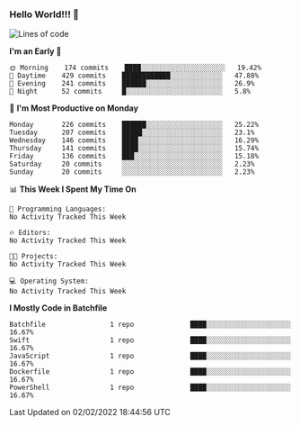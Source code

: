 ### Hello World!!! 👋

<!--
**kekotek/kekotek** is a ✨ _special_ ✨ repository because its `README.md` (this file) appears on your GitHub profile.

Here are some ideas to get you started:

- 🔭 I’m currently working on ...
- 🌱 I’m currently learning ...
- 👯 I’m looking to collaborate on ...
- 🤔 I’m looking for help with ...
- 💬 Ask me about ...
- 📫 How to reach me: ...
- 😄 Pronouns: ...
- ⚡ Fun fact: ...
-->

<!--START_SECTION:waka-->
![Lines of code](https://img.shields.io/badge/From%20Hello%20World%20I%27ve%20Written-19%20Thousand%20lines%20of%20code-blue)

**I'm an Early 🐤** 

```text
🌞 Morning    174 commits    ████░░░░░░░░░░░░░░░░░░░░░   19.42% 
🌆 Daytime    429 commits    ████████████░░░░░░░░░░░░░   47.88% 
🌃 Evening    241 commits    ██████░░░░░░░░░░░░░░░░░░░   26.9% 
🌙 Night      52 commits     █░░░░░░░░░░░░░░░░░░░░░░░░   5.8%

```
📅 **I'm Most Productive on Monday** 

```text
Monday       226 commits    ██████░░░░░░░░░░░░░░░░░░░   25.22% 
Tuesday      207 commits    █████░░░░░░░░░░░░░░░░░░░░   23.1% 
Wednesday    146 commits    ████░░░░░░░░░░░░░░░░░░░░░   16.29% 
Thursday     141 commits    ████░░░░░░░░░░░░░░░░░░░░░   15.74% 
Friday       136 commits    ███░░░░░░░░░░░░░░░░░░░░░░   15.18% 
Saturday     20 commits     ░░░░░░░░░░░░░░░░░░░░░░░░░   2.23% 
Sunday       20 commits     ░░░░░░░░░░░░░░░░░░░░░░░░░   2.23%

```


📊 **This Week I Spent My Time On** 

```text
💬 Programming Languages: 
No Activity Tracked This Week

🔥 Editors: 
No Activity Tracked This Week

🐱‍💻 Projects: 
No Activity Tracked This Week

💻 Operating System: 
No Activity Tracked This Week

```

**I Mostly Code in Batchfile** 

```text
Batchfile                1 repo              ████░░░░░░░░░░░░░░░░░░░░░   16.67% 
Swift                    1 repo              ████░░░░░░░░░░░░░░░░░░░░░   16.67% 
JavaScript               1 repo              ████░░░░░░░░░░░░░░░░░░░░░   16.67% 
Dockerfile               1 repo              ████░░░░░░░░░░░░░░░░░░░░░   16.67% 
PowerShell               1 repo              ████░░░░░░░░░░░░░░░░░░░░░   16.67%

```



 Last Updated on 02/02/2022 18:44:56 UTC
<!--END_SECTION:waka-->
